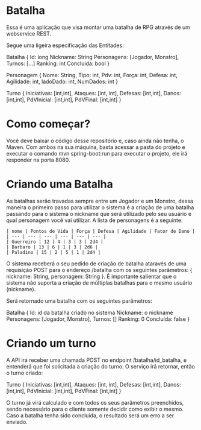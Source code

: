 # Batalha

Essa é uma aplicação que visa montar uma batalha de RPG através de um webservice REST.

Segue uma ligeira especificação das Entitades:

Batalha {
	Id: long
	Nickname: String
	Personagens: [Jogador, Monstro],
	Turnos: [...]
	Ranking: int
	Concluída: bool
} 

Personagem {
	Nome: String,
	Tipo: int,
	Pdv: int,
	Força: int,
	Defesa: int,
	Agilidade: int,
	ladoDado: int,
	NumDados: int
}

Turno {
	Iniciativas: [int,int], 
	Ataques: [int, int], 
	Defesas: [int,int], 
	Danos: [int,int], 
	PdVInicial: [int,int], 
	PdVFinal: [int,int]
}

# Como começar?

Você deve baixar o código desse repositório e, caso ainda não tenha, o Maven. Com ambos na sua máquina, basta acessar a pasta do projeto e executar o comando mvn spring-boot:run para executar o projeto, ele irá responder na porta 8080.

# Criando uma Batalha

As batalhas serão travadas sempre entre um Jogador e um Monstro, dessa maneira o primeiro passo para utilizar o sistema é a criação de uma batalha passando para o sistema o nickname que será utilizado pelo seu usuário e qual personagem você vai utilizar. A lista de personagens é a seguinte:

	| nome | Pontos de Vida | Força | Defesa | Agilidade | Fator de Dano |
	| --- | --- | --- | --- | --- | --- |
	| Guerreiro | 12 | 4 | 3 | 3 | 2d4 |
	| Barbaro | 13 | 6 | 1 | 3 | 2d6 |
	| Paladino | 15 | 2 | 5 | 1 | 2d4 |

O sistema receberá o seu pedido de criação de batalha ataravés de uma requisição POST para o endereço /batalha com os seguintes parâmetros: { nickname: String, personagem: String }. É importante salientar que o sistema não suporta a criação de múltiplas batalhas para o mesmo usuário (nickname).

Será retornado uma batalha com os seguintes parâmetros:

Batalha {
	Id: id da batalha criado no sistema
	Nickname: o nickname
	Personagens: [Jogador, Monstro],
	Turnos: []
	Ranking: 0
	Concluída: false
} 

# Criando um turno

A API irá receber uma chamada POST no endpoint /batalha/id_batalha, e entenderá que foi solicitada a criação do turno. O serviço irá retornar, então o turno criado:

Turno {
	Iniciativas: [int,int], 
	Ataques: [int, int], 
	Defesas: [int,int], 
	Danos: [int,int], 
	PdVInicial: [int,int], 
	PdVFinal: [int,int]
}

O turno já virá calculado e com todos os seus parâmetros preenchidos, sendo necessário para o cliente somente decidir como exibir o mesmo. Caso a batalha tenha sido concluída, o resultado será um erro a ser enviado.

